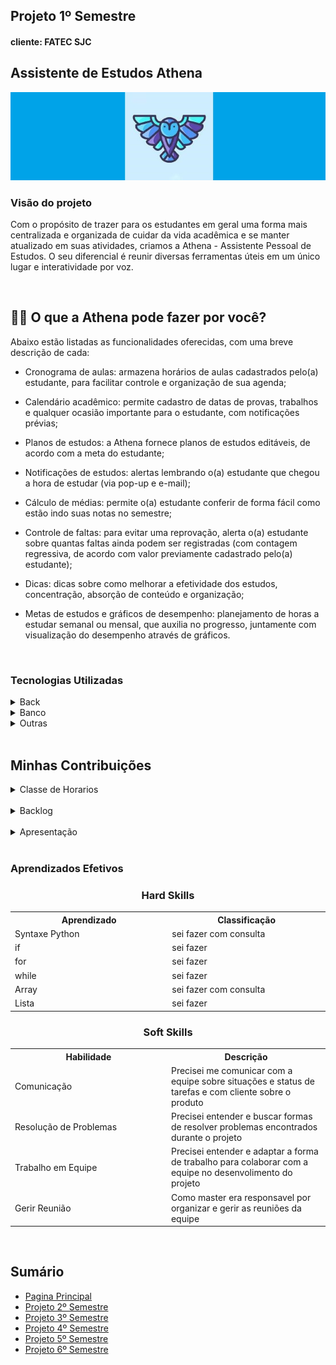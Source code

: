 <h2>Projeto 1º Semestre</h2>
<h4>cliente: FATEC SJC<h4>

<h2>Assistente de Estudos Athena</h2>
<img src="https://github.com/AugustoTSantos/PortifolioApis/blob/main/1Semestre/imagens/athena.jpg"/>

<br>

<h3>Visão do projeto</h3>
<p>Com o propósito de trazer para os estudantes em geral uma forma mais centralizada e organizada de cuidar da vida acadêmica e se manter atualizado em suas atividades, criamos a Athena - Assistente Pessoal de Estudos. O seu diferencial é reunir diversas ferramentas úteis em um único lugar e interatividade por voz.</p>

<br>

## 👩‍💼 O que a Athena pode fazer por você?
 
Abaixo estão listadas as funcionalidades oferecidas, com uma breve descrição de cada:

- Cronograma de aulas:
  armazena horários de aulas cadastrados pelo(a) estudante, para facilitar controle e organização de sua agenda;
  
- Calendário acadêmico:
  permite cadastro de datas de provas, trabalhos e qualquer ocasião importante para o estudante, com notificações prévias;
  
- Planos de estudos:
  a Athena fornece planos de estudos editáveis, de acordo com a meta do estudante;
  
- Notificações de estudos:
  alertas lembrando o(a) estudante que chegou a hora de estudar (via pop-up e e-mail);

- Cálculo de médias:
  permite o(a) estudante conferir de forma fácil como estão indo suas notas no semestre;
  
- Controle de faltas:
  para evitar uma reprovação, alerta o(a) estudante sobre quantas faltas ainda podem ser registradas (com contagem regressiva, de acordo com valor previamente cadastrado pelo(a) estudante);
  
- Dicas:
  dicas sobre como melhorar a efetividade dos estudos, concentração, absorção de conteúdo e organização;
  
- Metas de estudos e gráficos de desempenho:
  planejamento de horas a estudar semanal ou mensal, que auxilia no progresso, juntamente com visualização do desempenho através de gráficos.
<br>

<h3>Tecnologias Utilizadas</h3>

<details>
    <summary>Back</summary>
    <br>
    
- [Python](https://www.python.org/)
- [Pydub](https://github.com/jiaaro/pydub)
- [tkinter](https://docs.python.org/3/library/tkinter.html)
- [SpeechRecognition](https://pypi.org/project/SpeechRecognition/)
- [PyAudio](https://pypi.org/project/PyAudio/)
- [pyttsx3](https://pypi.org/project/pyttsx3/)
- [email.mime](https://docs.python.org/pt-br/3.7/library/email.mime.html)
- [gTTS](https://pypi.org/project/gTTS/)
- [playsound](https://pypi.org/project/playsound/)
</details>

<details>
    <summary>Banco</summary>
    <br>

- [SQLite](https://www.sqlite.org/index.html)
</details>

<details>
    <summary>Outras</summary>
    <br>

- [GitHub](https://github.com/)
- [Git](https://github.com/)
- [Discord](https://discord.com/)
</details>

<br>

<h2>Minhas Contribuições</h2>
<details>
<summary>Classe de Horarios</summary>

Muitas funções da Athena precisa de uma data para funcionarem, em questão tecnica fiquei encarregado dessa classe pois era meu primeiro contato com programação e englobava o que vimos durante o semestre.

```
import sqlite3
from sqlite3 import Error
def conexaobanco():
    caminho ="C:\\Users\\Famil\\OneDrive\\Área de Trabalho\\Fatec - 1 semestre\\banquinho\\Banco_Athena.db"
    con = None
    try:
        con = sqlite3.connect(caminho)
    except Error as ex:
        print(ex)
    return con

vcon = conexaobanco()
def inserir(conexao,sql):                 
    try:
        c = conexao.cursor()
        c.execute(sql)
        conexao.commit()  
        print('registro inserido')
    except Error as ex:
        print(ex)


semana = ["segunda", "terça", "quarta", "quinta", "sexta", "sabado"]
materias = []
dias_semana = []
horario_materia = []

try:
    while True:
        semana_dia = (str(input('dia da semana: ')).strip().split()[0].lower())
        if semana_dia not in semana:
            print(semana_dia)
            print("Parece que você digitou algo invalido, tente novamente !")
            continue
        if semana_dia != "sabado":
            x = semana_dia + "-feira"
            dias_semana.append(x)
        else:
            dias_semana.append(semana_dia)
        resp = str(input(f'Gostaria de cadastrar um novo dia da semana ? '
                            f'[SIM/NAO] : ')).upper().strip()[0]
        if resp == "S":
            continue
        if resp == "N":
            break
    print(dias_semana)
except ValueError:
    print('Valor digitado inválido, tente novamente !')
for posi, c in enumerate(dias_semana):
    while True:
        try:
            materia = input(f'Qual matéria gostaria de cadastrar para "{dias_semana[posi]}" ?: ').strip().lower()
            materias.append(materia)
            resp = str(input(f'Gostaria de cadastrar uma nova matéria para "{dias_semana[posi]}" ?: '
                                f'[SIM/NAO] : ')).upper().strip()[0]
            if resp == "S":
                continue
            if resp == "N":
                for pos, c in enumerate(materias):
                    horario_inicial = input(
                        f'Quando começa a aula da matéria: "{materias[pos]}" (hh:mm) ?: ').strip().replace(" ", ":")
                    horario_final = input(
                        f'Quando termina a aula da matéria: "{materias[pos]}" (hh:mm) ?: ').strip().replace(" ",
                                                                                                            ":")
                    horario_materia.append(f"{horario_inicial}-{horario_final}")
                    try:
                        with open("aulas.txt", "a") as arquivo:
                            arquivo.write(f'Dia: {dias_semana[posi]} '
                                            f'Aulas: {materias[pos]} = horario: {horario_materia[pos]} \n')
                            vsql = "INSERT INTO Horarios_ (DIASEMANA,MATERIA, HORARIO)VALUES('"+dias_semana[posi]+"','"+materias[pos]+"','"+horario_materia[pos]+"')"
                        inserir(vcon, vsql)
                    except Exception as error:
                        print('>> Arquivo não encontrado, tente novamente !')
                        print(error)
                materias.clear()
                break
        except Exception as error:
            print('>> Encontramos algum erro, por gentileza tente novamente')
            print(error)
        break
```

</details>
<br>
<details>
<summary>Backlog</summary>

Atuei como Scrum Master em parte do projeto, como no primeiro semestre o master e o PO eram o mesmo papel acabei também fazendo o backlog

<img src="https://github.com/AugustoTSantos/PortifolioApis/blob/main/1Semestre/imagens/Screenshot_2.png">

</details>

<br>

<details>
<summary>Apresentação</summary>

Devido a pandemia a feira de solução foi feita pelo youtube, gravei e editei nossa <a>[Apresentação Final](https://www.youtube.com/watch?v=E_I9MvQs9BE)</a>, espero que gostem

</details>

<br>

<h3>Aprendizados Efetivos</h3>

<h3 align="center"> Hard Skills </h3>

<table align="center">
    <tr>
      <th width="300px">Aprendizado</th>
      <th width="300px">Classificação</th>
    </tr>
    <tr>
      <td>Syntaxe Python</td>
      <td>sei fazer com consulta</td>
    </tr>
    <tr>
      <td>if</td>
      <td>sei fazer</td>
    </tr>
    <tr>
      <td>for</td>
      <td>sei fazer</td>
    </tr>
     <tr>
      <td>while</td>
      <td>sei fazer</td>
    </tr>
    <tr>
      <td>Array</td>
      <td>sei fazer com consulta</td>
    </tr>
    <tr>
      <td>Lista</td>
      <td>sei fazer</td>
    </tr>
</table>

<h3 align="center"> Soft Skills </h3>

<table align="center">
    <tr>
      <th width="300px">Habilidade</th>
      <th width="300px">Descrição</th>
    </tr>
    <tr>
      <td>Comunicação</td>
      <td>Precisei me comunicar com a equipe sobre situações e status de tarefas e com cliente sobre o produto</td>
    </tr>
    <tr>
      <td>Resolução de Problemas</td>
      <td>Precisei entender e buscar formas de resolver problemas encontrados durante o projeto</td>
    </tr>
    <tr>
      <td>Trabalho em Equipe</td>
      <td>Precisei entender e adaptar a forma de trabalho para colaborar com a equipe no desenvolimento do projeto</td>
    </tr>
    <tr>
      <td>Gerir Reunião</td>
      <td>Como master era responsavel por organizar e gerir as reuniões da equipe</td>
    </tr>
</table>

<br>

<h2>Sumário</h2>

* [Pagina Principal](https://github.com/AugustoTSantos/PortifolioApis/blob/main/README.md)
* [Projeto 2º Semestre](https://github.com/AugustoTSantos/PortifolioApis/tree/main/2Semestre)
* [Projeto 3º Semestre](https://github.com/AugustoTSantos/PortifolioApis/tree/main/3Semestre)
* [Projeto 4º Semestre](https://github.com/AugustoTSantos/PortifolioApis/tree/main/4Semestre)
* [Projeto 5º Semestre](https://github.com/AugustoTSantos/PortifolioApis/tree/main/5Semestre)
* [Projeto 6º Semestre](https://github.com/AugustoTSantos/PortifolioApis/tree/main/6Semestre)
